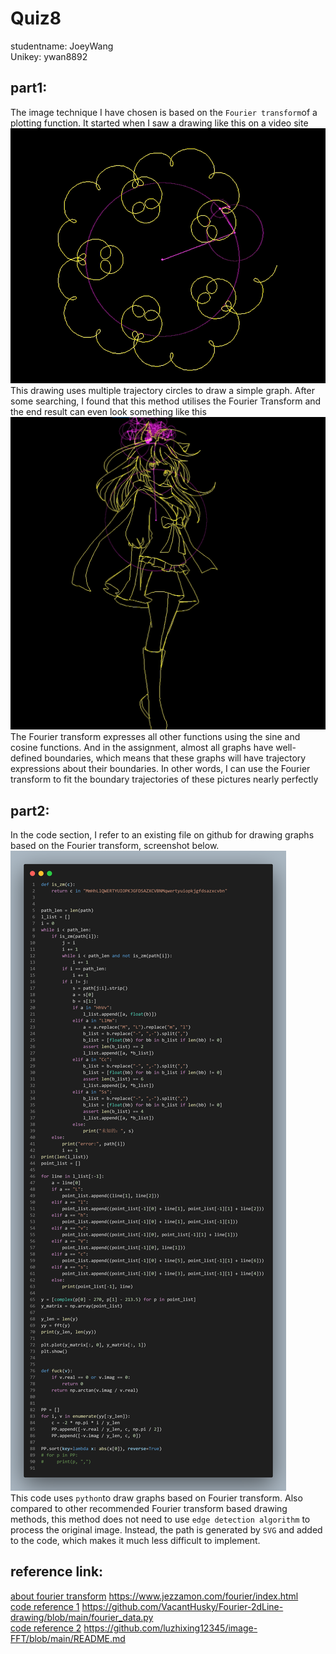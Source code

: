 # Quiz8
studentname: JoeyWang<br>
Unikey: ywan8892 <br>
## part1:
The image technique I have chosen is based on the ```Fourier transform```of a plotting function. It started when I saw a drawing like this on a video site</br>
![Fourier transform Image 1](Image/Img1.png)<br>
This drawing uses multiple trajectory circles to draw a simple graph. After some searching, I found that this method utilises the Fourier Transform and the end result can even look something like this<br>
![Fourier transform Image 2](Image/Img2.png)<br>
The Fourier transform expresses all other functions using the sine and cosine functions. And in the assignment, almost all graphs have well-defined boundaries, which means that these graphs will have trajectory expressions about their boundaries. In other words, I can use the Fourier transform to fit the boundary trajectories of these pictures nearly perfectly<br>

## part2:
In the code section, I refer to an existing file on github for drawing graphs based on the Fourier transform, screenshot below.<br>
![Code reference](Image/Img3.png)<br>
This code uses ```python```to draw graphs based on Fourier transform. Also compared to other recommended Fourier transform based drawing methods, this method does not need to use ```edge detection algorithm``` to process the original image. Instead, the path is generated by ```SVG``` and added to the code, which makes it much less difficult to implement.<br>

## reference link:

[about fourier transform](https://www.jezzamon.com/fourier/index.html.)
https://www.jezzamon.com/fourier/index.html<br>
[code reference 1](https://github.com/VacantHusky/Fourier-2dLine-drawing/blob/main/fourier_data.py)
https://github.com/VacantHusky/Fourier-2dLine-drawing/blob/main/fourier_data.py<br>
[code reference 2](https://github.com/luzhixing12345/image-FFT/blob/main/README.md)
https://github.com/luzhixing12345/image-FFT/blob/main/README.md<br>

